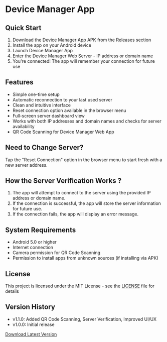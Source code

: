 # Device Manager App

## Quick Start
1. Download the Device Manager App APK from the Releases section
2. Install the app on your Android device
3. Launch Device Manager App
4. Enter the Device Manager Web Server - IP address or domain name
5. You're connected! The app will remember your connection for future use

## Features
- Simple one-time setup
- Automatic reconnection to your last used server
- Clean and intuitive interface
- Reset connection option available in the browser menu
- Full-screen server dashboard view
- Works with both IP addresses and domain names and checks for server availability
- QR Code Scanning for Device Manager Web App

## Need to Change Server?
Tap the "Reset Connection" option in the browser menu to start fresh with a new server address.

## How the  Server Verification Works ?
1. The app will attempt to connect to the server using the provided IP address or domain name.
2. If the connection is successful, the app will store the server information for future use.
3. If the connection fails, the app will display an error message.


## System Requirements
- Android 5.0 or higher
- Internet connection
- Camera permission for QR Code Scanning
- Permission to install apps from unknown sources (if installing via APK)

## License
This project is licensed under the MIT License - see the [LICENSE](LICENSE) file for details


## Version History
- v1.1.0: Added QR Code Scanning, Server Verification, Improved UI/UX
- v1.0.0: Initial release

[Download Latest Version](https://github.com/adrdediu/MasterThesis-DeviceManager-MobileApp/releases)
